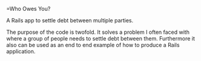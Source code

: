 =Who Owes You?

A Rails app to settle debt between multiple parties.

The purpose of the code is twofold. It solves a problem I often faced with where a group of people needs to settle debt between them. Furthermore it also can be used as an end to end example of how to produce a Rails application. 
